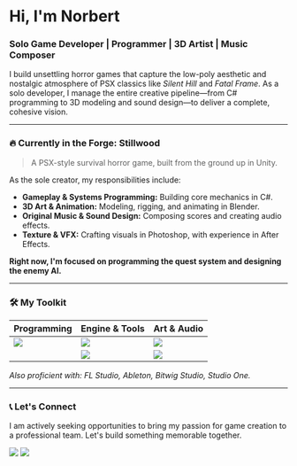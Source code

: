# Hi, I'm Norbert

### Solo Game Developer | Programmer | 3D Artist | Music Composer

I build unsettling horror games that capture the low-poly aesthetic and nostalgic atmosphere of PSX classics like *Silent Hill* and *Fatal Frame*. As a solo developer, I manage the entire creative pipeline—from C# programming to 3D modeling and sound design—to deliver a complete, cohesive vision.

---

### 🔥 Currently in the Forge: Stillwood

> A PSX-style survival horror game, built from the ground up in Unity.

<a href="https://github.com/norbertnoir/Stillwood">
</a>

As the sole creator, my responsibilities include:
*   **Gameplay & Systems Programming:** Building core mechanics in C#.
*   **3D Art & Animation:** Modeling, rigging, and animating in Blender.
*   **Original Music & Sound Design:** Composing scores and creating audio effects.
*   **Texture & VFX:** Crafting visuals in Photoshop, with experience in After Effects.

**Right now, I'm focused on programming the quest system and designing the enemy AI.**

---

### 🛠️ My Toolkit

| Programming                               | Engine & Tools                                           | Art & Audio                                                          |
| ----------------------------------------- | -------------------------------------------------------- | -------------------------------------------------------------------- |
| <img src="https://skillicons.dev/icons?i=cs,cpp" /> | <img src="https://skillicons.dev/icons?i=unity,git" />   | <img src="https://skillicons.dev/icons?i=blender,photoshop,ae" />      |
|                                           | <img src="https://skillicons.dev/icons?i=substancepainter,zbrush" /> | <img src="https://skillicons.dev/icons?i=cubase,davinciresolve" /> |

*Also proficient with: FL Studio, Ableton, Bitwig Studio, Studio One.*

---

### 📞 Let's Connect

I am actively seeking opportunities to bring my passion for game creation to a professional team. Let's build something memorable together.

[<img src="https://skillicons.dev/icons?i=gmail" />](mailto:[norbertwyzykowskii@gmail.com])
[<img src="https://skillicons.dev/icons?i=linkedin" />]([https://www.linkedin.com/in/norbert-wyzykowski])
